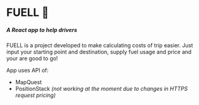 # FUELL :rocket:
##### *A React app to help drivers*

FUELL is a project developed to make calculating costs of trip easier.
Just input your starting point and destination, supply fuel usage and price and your are good to go!

App uses API of:
* MapQuest
* PositionStack *(not working at the moment due to changes in HTTPS request pricing)*

